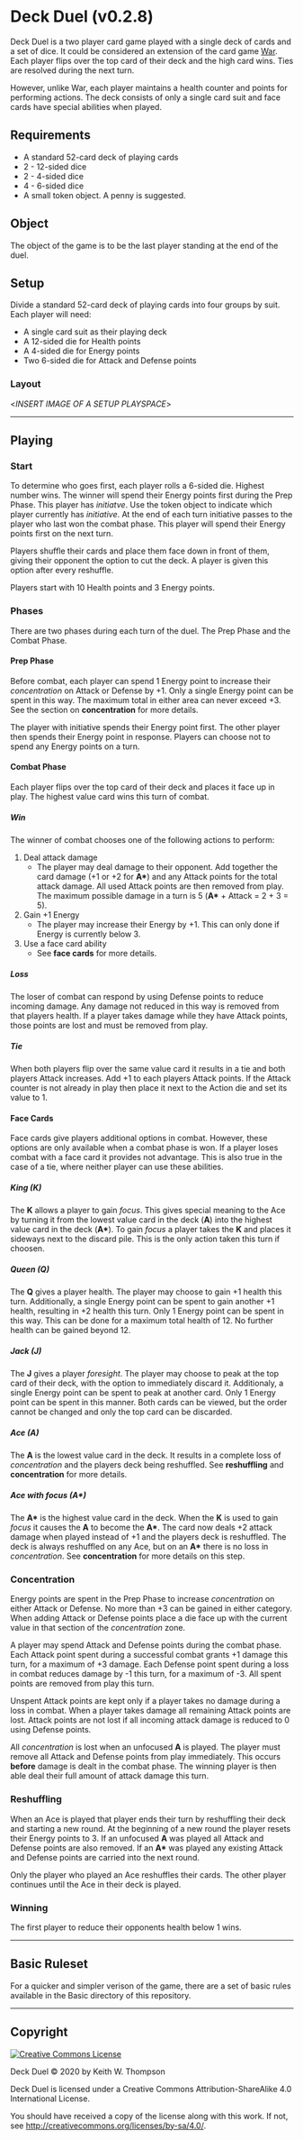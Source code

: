 # Deck Duel (v0.2.8)

Deck Duel is a two player card game played with a single deck of cards and a set of dice. It could be considered an extension of the card game [War](https://en.wikipedia.org/wiki/War_%28card_game%29). Each player flips over the top card of their deck and the high card wins. Ties are resolved during the next turn.

However, unlike War, each player maintains a health counter and points for performing actions. The deck consists of only a single card suit and face cards have special abilities when played.

## Requirements

- A standard 52-card deck of playing cards
- 2 - 12-sided dice
- 2 - 4-sided dice
- 4 - 6-sided dice
- A small token object. A penny is suggested.

## Object

The object of the game is to be the last player standing at the end of the duel.

## Setup

Divide a standard 52-card deck of playing cards into four groups by suit.
Each player will need:

- A single card suit as their playing deck
- A 12-sided die for Health points
- A 4-sided die for Energy points
- Two 6-sided die for Attack and Defense points

### Layout

<*INSERT IMAGE OF A SETUP PLAYSPACE*>

---

## Playing

### Start

To determine who goes first, each player rolls a 6-sided die. Highest number wins. The winner will spend their Energy points first during the Prep Phase. This player has *initiatve*. Use the token object to indicate which player currently has *initiative*. At the end of each turn initiative passes to the player who last won the combat phase. This player will spend their Energy points first on the next turn.

Players shuffle their cards and place them face down in front of them, giving their opponent the option to cut the deck. A player is given this option after every reshuffle.

Players start with 10 Health points and 3 Energy points.

### Phases

There are two phases during each turn of the duel. The Prep Phase and the Combat Phase.

#### Prep Phase

Before combat, each player can spend 1 Energy point to increase their *concentration* on Attack or Defense by +1. Only a single Energy point can be spent in this way. The maximum total in either area can never exceed +3. See the section on **concentration** for more details.

The player with initiative spends their Energy point first. The other player then spends their Energy point in response. Players can choose not to spend any Energy points on a turn.

#### Combat Phase

Each player flips over the top card of their deck and places it face up in play. The highest value card wins this turn of combat.

##### Win

The winner of combat chooses one of the following actions to perform:

1. Deal attack damage
   - The player may deal damage to their opponent. Add together the card damage (+1 or +2 for **A\***) and any Attack points for the total attack damage. All used Attack points are then removed from play. The maximum possible damage in a turn is 5 (**A\*** + Attack = 2 + 3 = 5).
2. Gain +1 Energy
   - The player may increase their Energy by +1. This can only done if Energy is currently below 3.
3. Use a face card ability
   - See **face cards** for more details.

##### Loss

The loser of combat can respond by using Defense points to reduce incoming damage. Any damage not reduced in this way is removed from that players health. If a player takes damage while they have Attack points, those points are lost and must be removed from play.

##### Tie

When both players flip over the same value card it results in a tie and both players Attack increases. Add +1 to each players Attack points. If the Attack counter is not already in play then place it next to the Action die and set its value to 1.

#### Face Cards

Face cards give players additional options in combat. However, these options are only available when a combat phase is won. If a player loses combat with a face card it provides not advantage. This is also true in the case of a tie, where neither player can use these abilities.

##### King (**K**)

The **K** allows a player to gain *focus*. This gives special meaning to the Ace by turning it from the lowest value card in the deck (**A**) into the highest value card in the deck (**A\***). To gain *focus* a player takes the **K** and places it sideways next to the discard pile. This is the only action taken this turn if choosen.

##### Queen (**Q**)

The **Q** gives a player health. The player may choose to gain +1 health this turn. Additionally, a single Energy point can be spent to gain another +1 health, resulting in +2 health this turn. Only 1 Energy point can be spent in this way. This can be done for a maximum total health of 12. No further health can be gained beyond 12.

##### Jack (**J**)

The **J** gives a player *foresight*. The player may choose to peak at the top card of their deck, with the option to immediately discard it. Additionaly, a single Energy point can be spent to peak at another card. Only 1 Energy point can be spent in this manner. Both cards can be viewed, but the order cannot be changed and only the top card can be discarded.

##### Ace (**A**)

The **A** is the lowest value card in the deck. It results in a complete loss of *concentration* and the players deck being reshuffled. See **reshuffling** and **concentration** for more details.

##### Ace with focus (**A\***)

The **A\*** is the highest value card in the deck. When the **K** is used to gain *focus* it causes the **A** to become the **A\***. The card now deals +2 attack damage when played instead of +1 and the players deck is reshuffled. The deck is always reshuffled on any Ace, but on an **A\*** there is no loss in *concentration*. See **concentration** for more details on this step.

### Concentration

Energy points are spent in the Prep Phase to increase *concentration* on either Attack or Defense. No more than +3 can be gained in either category. When adding Attack or Defense points place a die face up with the current value in that section of the *concentration* zone.

<INSERT IMAGE OF CENCENTRATION HERE>

A player may spend Attack and Defense points during the combat phase. Each Attack point spent during a successful combat grants +1 damage this turn, for a maximum of +3 damage. Each Defense point spent during a loss in combat reduces damage by -1 this turn, for a maximum of -3. All spent points are removed from play this turn.

Unspent Attack points are kept only if a player takes no damage during a loss in combat. When a player takes damage all remaining Attack points are lost. Attack points are not lost if all incoming attack damage is reduced to 0 using Defense points.

All *concentration* is lost when an unfocused **A** is played. The player must remove all Attack and Defense points from play immediately. This occurs **before** damage is dealt in the combat phase. The winning player is then able deal their full amount of attack damage this turn.

### Reshuffling

When an Ace is played that player ends their turn by reshuffling their deck and starting a new round. At the beginning of a new round the player resets their Energy points to 3. If an unfocused **A** was played all Attack and Defense points are also removed. If an **A\*** was played any existing Attack and Defense points are carried into the next round.

Only the player who played an Ace reshuffles their cards. The other player continues until the Ace in their deck is played.

### Winning

The first player to reduce their opponents health below 1 wins.

---

## Basic Ruleset

For a quicker and simpler verison of the game, there are a set of basic rules available in the Basic directory of this repository.

---

## Copyright

<a rel="license" href="http://creativecommons.org/licenses/by-sa/4.0/"><img alt="Creative Commons License" style="border-width:0" src="https://i.creativecommons.org/l/by-sa/4.0/88x31.png" /></a>

Deck Duel © 2020 by Keith W. Thompson

Deck Duel is licensed under a
Creative Commons Attribution-ShareAlike 4.0 International License.

You should have received a copy of the license along with this work. If not, see <http://creativecommons.org/licenses/by-sa/4.0/>.

